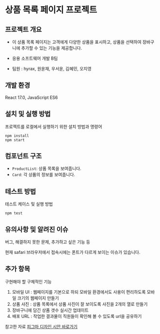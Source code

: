 # 상품 목록 페이지 프로젝트

## 프로젝트 개요

- 이 상품 목록 페이지는 고객에게 다양한 상품을 표시하고, 상품을 선택하여 장바구니에 추가할 수 있는 기능을 제공합니다. 

- 응용 소프트웨어 개발 B팀
- 팀원 : hyrax, 원윤재, 우서윤, 김혜민, 오지영 

## 개발 환경

React 17.0, JavaScript ES6

## 설치 및 실행 방법

프로젝트를 로컬에서 실행하기 위한 설치 방법과 명령어

```
npm install
npm start
```

## 컴포넌트 구조

- `ProductList`: 상품 목록을 보여줍니다.
- `Card`: 각 상품의 정보를 보여줍니다.

## 테스트 방법

테스트 케이스 및 실행 방법
```
npm test
```

## 유의사항 및 알려진 이슈

버그, 해결하지 못한 문제, 추가하고 싶은 기능 등

현재 safari 브라우저에서 접속시에는 폰트가 다르게 보이는 이슈가 있습니다.



## 추가 항목
구현해야 할 구체적인 기능

1. 모바일 UI : 웹페이지를 기본으로 하되 모바일 환경에서도 사용이 편리하도록 모바일 크기의 웹페이지 만들기
2. 상품 사진 : 상품 목록에서 상품 사진이 잘 보이도록 사진을 2개의 열로 만들기
3. 장바구니에 담긴 상품 갯수 실시간 업데이트
4.  배포 URL : 작업한 결과물이 직원들이 확인해 볼 수 있도록 url을 공유하기

참고한 자료
[피그마 디자인 시안 바로가기](https://www.figma.com/design/DKeR5wR65RkxcAWReoBccl/%EC%9D%91%EC%9A%A9%EC%86%8C%ED%94%84%ED%8A%B8%EC%9B%A8%EC%96%B4-%EB%94%94%EC%9E%90%EC%9D%B8-%EC%8B%9C%EC%95%88?node-id=0-1&node-type=canvas&t=KzIngJ7rAoIlXFuk-0)
